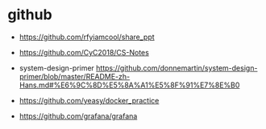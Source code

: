 # github

- https://github.com/rfyiamcool/share_ppt

- https://github.com/CyC2018/CS-Notes

- system-design-primer https://github.com/donnemartin/system-design-primer/blob/master/README-zh-Hans.md#%E6%9C%8D%E5%8A%A1%E5%8F%91%E7%8E%B0

- https://github.com/yeasy/docker_practice

- https://github.com/grafana/grafana

